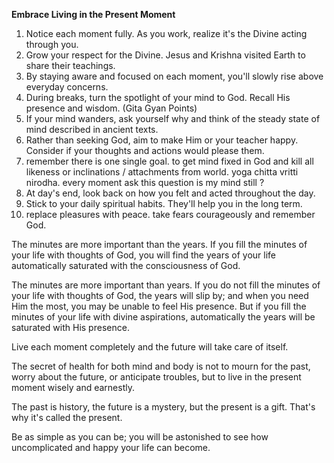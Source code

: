 **Embrace Living in the Present Moment** 
1. Notice each moment fully. As you work, realize it's the Divine acting through you.
2. Grow your respect for the Divine. Jesus and Krishna visited Earth to share their teachings.
3. By staying aware and focused on each moment, you'll slowly rise above everyday concerns.
4. During breaks, turn the spotlight of your mind to God. Recall His presence and wisdom. (Gita Gyan Points) 
5. If your mind wanders, ask yourself why and think of the steady state of mind described in ancient texts.
7. Rather than seeking God, aim to make Him or your teacher happy. Consider if your thoughts and actions would please them.
8. remember there is one single goal. to get mind fixed in God and kill all likeness or inclinations / attachments from world. yoga chitta vritti nirodha. every moment ask this question is my mind still ?
8. At day's end, look back on how you felt and acted throughout the day.
10. Stick to your daily spiritual habits. They'll help you in the long term.
11. replace pleasures with peace. take fears courageously and remember God. 

The minutes are more important than the years. If you fill the minutes of your life with thoughts of God, you will find the years of your life automatically saturated with the consciousness of God.

The minutes are more important than years. If you do not fill the minutes of your life with thoughts of God, the years will slip by; and when you need Him the most, you may be unable to feel His presence. But if you fill the minutes of your life with divine aspirations, automatically the years will be saturated with His presence.

Live each moment completely and the future will take care of itself.

The secret of health for both mind and body is not to mourn for the past, worry about the future, or anticipate troubles, but to live in the present moment wisely and earnestly.

The past is history, the future is a mystery, but the present is a gift. That's why it's called the present.

Be as simple as you can be; you will be astonished to see how uncomplicated and happy your life can become.